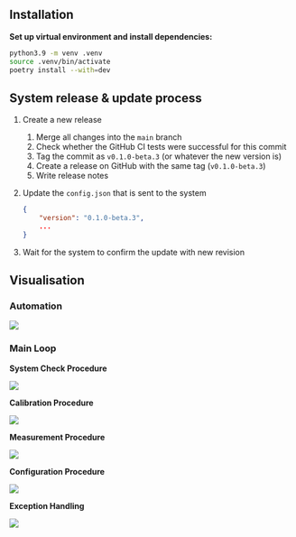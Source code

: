 ## Installation

**Set up virtual environment and install dependencies:**

```bash
python3.9 -m venv .venv
source .venv/bin/activate
poetry install --with=dev
```

## System release & update process

1. Create a new release

   1. Merge all changes into the `main` branch
   2. Check whether the GitHub CI tests were successful for this commit
   3. Tag the commit as `v0.1.0-beta.3` (or whatever the new version is)
   4. Create a release on GitHub with the same tag (`v0.1.0-beta.3`)
   5. Write release notes

2. Update the `config.json` that is sent to the system

   ```json
   {
       "version": "0.1.0-beta.3",
       ...
   }
   ```

3. Wait for the system to confirm the update with new revision

## Visualisation

### Automation

![](../docs//main-loop.png)

### Main Loop

**System Check Procedure**

![](../docs/procedure-system-check.png)

**Calibration Procedure**

![](../docs/procedure-calibration.png)

**Measurement Procedure**

![](../docs/procedure-measurement.png)

**Configuration Procedure**

![](../docs/procedure-configuration.png)

**Exception Handling**

![](../docs/main-loop-exception-handling.png)
